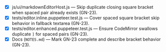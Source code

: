 - [x] js/ui/markdownEditorHost.js — Skip duplicate closing square bracket when spaced pair already exists (GN-23).
- [x] tests/editor.inline.puppeteer.test.js — Cover spaced square bracket skip behavior in fallback textarea (GN-23).
- [x] tests/editor.enhanced.puppeteer.test.js — Ensure CodeMirror swallows duplicate `]` for spaced pairs (GN-23).
- [x] Docs (`NOTES.md`) — Mark GN-23 complete and describe bracket behavior (GN-23).
